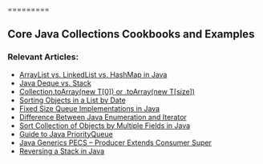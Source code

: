 =========

## Core Java Collections Cookbooks and Examples

### Relevant Articles: 

- [ArrayList vs. LinkedList vs. HashMap in Java](https://www.baeldung.com/java-arraylist-vs-linkedlist-vs-hashmap)
- [Java Deque vs. Stack](https://www.baeldung.com/java-deque-vs-stack)
- [Collection.toArray(new T[0]) or .toArray(new T[size])](https://www.baeldung.com/java-collection-toarray-methods)
- [Sorting Objects in a List by Date](https://www.baeldung.com/java-sort-list-by-date)
- [Fixed Size Queue Implementations in Java](https://www.baeldung.com/java-fixed-size-queue)
- [Difference Between Java Enumeration and Iterator](https://www.baeldung.com/java-enumeration-vs-iterator)
- [Sort Collection of Objects by Multiple Fields in Java](https://www.baeldung.com/java-sort-collection-multiple-fields)
- [Guide to Java PriorityQueue](https://www.baeldung.com/java-priorityqueue)
- [Java Generics PECS – Producer Extends Consumer Super](https://www.baeldung.com/java-generics-pecs)
- [Reversing a Stack in Java](https://www.baeldung.com/java-reversing-a-stack)

